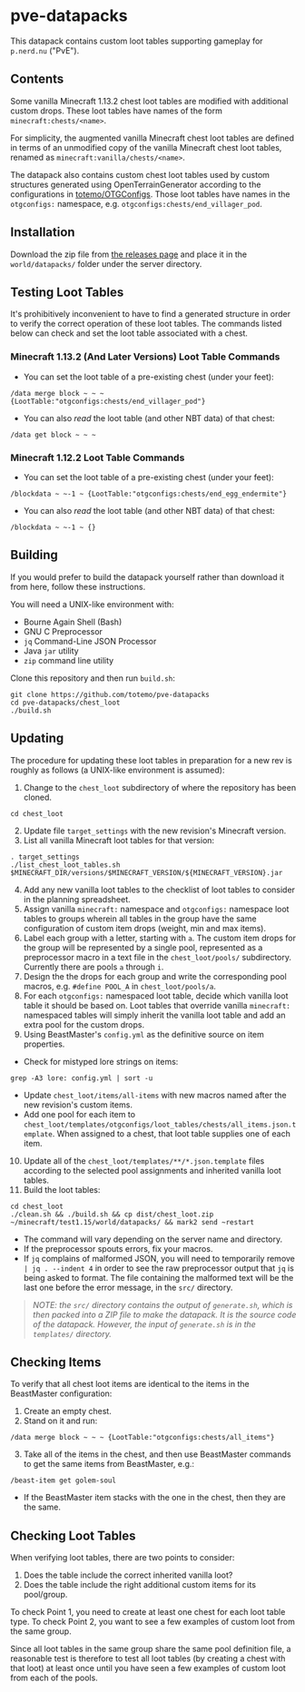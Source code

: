 pve-datapacks
=============
This datapack contains custom loot tables supporting gameplay for `p.nerd.nu`
("PvE").


Contents
--------
Some vanilla Minecraft 1.13.2 chest loot tables are modified with additional
custom drops. These loot tables have names of the form
`minecraft:chests/<name>`.

For simplicity, the augmented vanilla Minecraft chest loot tables are defined
in terms of an unmodified copy of the vanilla Minecraft chest loot tables,
renamed as `minecraft:vanilla/chests/<name>`.

The datapack also contains custom chest loot tables used by custom structures
generated using OpenTerrainGenerator according to the configurations in
[totemo/OTGConfigs](https://github.com/totemo/OTGConfigs). Those loot tables
have names in the `otgconfigs:` namespace, e.g.
`otgconfigs:chests/end_villager_pod`.


Installation
------------
Download the zip file from [the releases page](https://github.com/totemo/pve-datapacks/releases)
and place it in the `world/datapacks/` folder under the server directory.


Testing Loot Tables
-------------------
It's prohibitively inconvenient to have to find a generated structure in order
to verify the correct operation of these loot tables. The commands listed below
can check and set the loot table associated with a chest.

### Minecraft 1.13.2 (And Later Versions) Loot Table Commands
 * You can set the loot table of a pre-existing chest (under your feet):
```
/data merge block ~ ~ ~ {LootTable:"otgconfigs:chests/end_villager_pod"}
```
 * You can also *read* the loot table (and other NBT data) of that chest:
```
/data get block ~ ~ ~
```
 
### Minecraft 1.12.2 Loot Table Commands
 * You can set the loot table of a pre-existing chest (under your feet):
```
/blockdata ~ ~-1 ~ {LootTable:"otgconfigs:chests/end_egg_endermite"}
```
 * You can also *read* the loot table (and other NBT data) of that chest:
```
/blockdata ~ ~-1 ~ {}
```


Building
--------
If you would prefer to build the datapack yourself rather than download it from
here, follow these instructions.

You will need a UNIX-like environment with:

 * Bourne Again Shell (Bash)
 * GNU C Preprocessor
 * `jq` Command-Line JSON Processor
 * Java `jar` utility
 * `zip` command line utility
 
Clone this repository and then run `build.sh`:
```
git clone https://github.com/totemo/pve-datapacks
cd pve-datapacks/chest_loot
./build.sh
```


Updating
--------
The procedure for updating these loot tables in preparation for a new rev is roughly as follows (a UNIX-like environment is assumed):

 1. Change to the `chest_loot` subdirectory of where the repository has been cloned.
```
cd chest_loot
```
 2. Update file `target_settings` with the new revision's Minecraft version.
 3. List all vanilla Minecraft loot tables for that version:
```
. target_settings
./list_chest_loot_tables.sh $MINECRAFT_DIR/versions/$MINECRAFT_VERSION/${MINECRAFT_VERSION}.jar
```
 4. Add any new vanilla loot tables to the checklist of loot tables to consider in the planning spreadsheet.
 1. Assign vanilla `minecraft:` namespace and `otgconfigs:` namespace loot tables to groups wherein all tables in the group have the same configuration of custom item drops (weight, min and max items).
 1. Label each group with a letter, starting with `a`. The custom item drops for the group will be represented by a single pool, represented as a preprocessor macro in a text file in the `chest_loot/pools/` subdirectory. Currently there are pools `a` through `i`.
 1. Design the the drops for each group and write the corresponding pool macros, e.g. `#define POOL_A` in `chest_loot/pools/a`.
 1. For each `otgconfigs:` namespaced loot table, decide which vanilla loot table it should be based on. Loot tables that override vanilla `minecraft:` namespaced tables will simply inherit the vanilla loot table and add an extra pool for the custom drops.
 1. Using BeastMaster's `config.yml` as the definitive source on item properties.
   * Check for mistyped lore strings on items:
```
grep -A3 lore: config.yml | sort -u
```
   * Update `chest_loot/items/all-items` with new macros named after the new revision's custom items.
   * Add one pool for each item to `chest_loot/templates/otgconfigs/loot_tables/chests/all_items.json.template`. When assigned to a chest, that loot table supplies one of each item.
 10. Update all of the `chest_loot/templates/**/*.json.template` files according to the selected pool assignments and inherited vanilla loot tables.
 1. Build the loot tables:
```
cd chest_loot
./clean.sh && ./build.sh && cp dist/chest_loot.zip ~/minecraft/test1.15/world/datapacks/ && mark2 send ~restart
```
   * The command will vary depending on the server name and directory.
   * If the preprocessor spouts errors, fix your macros.
   * If `jq` complains of malformed JSON, you will need to temporarily remove `| jq . --indent 4` in order to see the raw preprocessor output that `jq` is being asked to format. The file containing the malformed text will be the last one before the error message, in the `src/` directory.
   > *NOTE: the `src/` directory contains the output of `generate.sh`, which is then packed into a ZIP file to make the datapack. It is the source code of the datapack. However, the input of `generate.sh` is in the `templates/` directory.*
 

Checking Items
--------------
To verify that all chest loot items are identical to the items in the BeastMaster configuration:

 1. Create an empty chest.
 2. Stand on it and run:
```
/data merge block ~ ~ ~ {LootTable:"otgconfigs:chests/all_items"}
```
 3. Take all of the items in the chest, and then use BeastMaster commands to get the same items from BeastMaster, e.g.:
```
/beast-item get golem-soul
```
   * If the BeastMaster item stacks with the one in the chest, then they are the same.


Checking Loot Tables
--------------------
When verifying loot tables, there are two points to consider:

 1. Does the table include the correct inherited vanilla loot?
 2. Does the table include the right additional custom items for its pool/group.

To check Point 1, you need to create at least one chest for each loot table type. To check Point 2, you want to see a few examples of custom loot from the same group.

Since all loot tables in the same group share the same pool definition file, a reasonable test is therefore to test all loot tables (by creating a chest with that loot) at least once until you have seen a few examples of custom loot from each of the pools.
